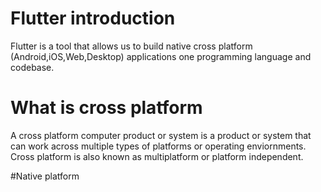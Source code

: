 # Flutter introduction 
Flutter is a tool that allows us to build native cross platform (Android,iOS,Web,Desktop) applications one programming language and codebase.

# What is cross platform 
A cross platform computer product or system is a product or system that can work across multiple types of platforms or operating enviornments.
Cross platform is also known as multiplatform or platform independent.

#Native platform
